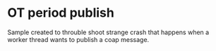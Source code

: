 # OT period publish

Sample created to throuble shoot strange crash that happens when a worker thread wants to publish a coap message.
